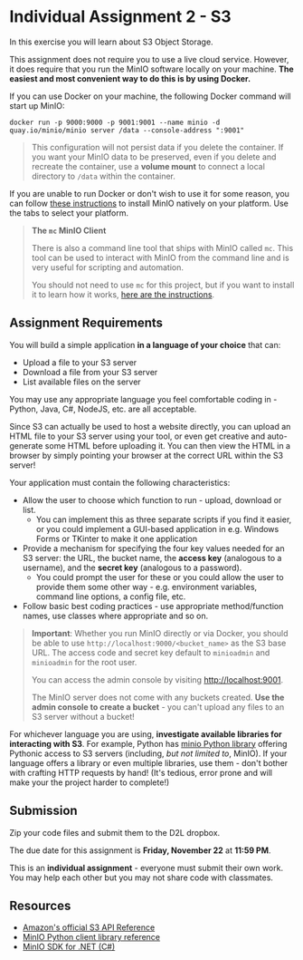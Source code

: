 # Individual Assignment 2 - S3

In this exercise you will learn about S3 Object Storage.

This assignment does not require you to use a live cloud service. However, it does require that you run the MinIO software locally on your machine. **The easiest and most convenient way to do this is by using Docker.** 

If you can use Docker on your machine, the following Docker command will start up MinIO:

    docker run -p 9000:9000 -p 9001:9001 --name minio -d quay.io/minio/minio server /data --console-address ":9001"

> This configuration will not persist data if you delete the container. If you want your MinIO data to be preserved, even if you delete and recreate the container, use a **volume mount** to connect a local directory to `/data` within the container.

If you are unable to run Docker or don't wish to use it for some reason, you can follow [these instructions](https://min.io/docs/minio/windows/index.html) to install MinIO natively on your platform. Use the tabs to select your platform.

> **The `mc` MinIO Client**
>
> There is also a command line tool that ships with MinIO called `mc`. This tool can be used to interact with MinIO from the command line and is very useful for scripting and automation.
>
> You should not need to use `mc` for this project, but if you want to install it to learn how it works, [here are the instructions](https://min.io/docs/minio/linux/reference/minio-mc.html).

## Assignment Requirements

You will build a simple application **in a language of your choice** that can:

* Upload a file to your S3 server
* Download a file from your S3 server
* List available files on the server

You may use any appropriate language you feel comfortable coding in - Python, Java, C#, NodeJS, etc. are all acceptable.

Since S3 can actually be used to host a website directly, you can upload an HTML file to your S3 server using your tool, or even get creative and auto-generate some HTML before uploading it. You can then view the HTML in a browser by simply pointing your browser at the correct URL within the S3 server!

Your application must contain the following characteristics:

* Allow the user to choose which function to run - upload, download or list. 
  * You can implement this as three separate scripts if you find it easier, or you could implement a GUI-based application in e.g. Windows Forms or TKinter to make it one application
* Provide a mechanism for specifying the four key values needed for an S3 server: the URL, the bucket name, the **access key** (analogous to a username), and the **secret key** (analogous to a password).
  * You could prompt the user for these or you could allow the user to provide them some other way - e.g. environment variables, command line options, a config file, etc.
* Follow basic best coding practices - use appropriate method/function names, use classes where appropriate and so on.

> **Important**: Whether you run MinIO directly or via Docker, you should be able to use `http://localhost:9000/<bucket_name>` as the S3 base URL. The access code and secret key default to `minioadmin` and `minioadmin` for the root user.
>
> You can access the admin console by visiting <http://localhost:9001>.
>
> The MinIO server does not come with any buckets created. **Use the admin console to create a bucket** - you can't upload any files to an S3 server without a bucket!

For whichever language you are using, **investigate available libraries for interacting with S3**. For example, Python has [minio Python library](https://min.io/docs/minio/linux/developers/python/minio-py.html) offering Pythonic access to S3 servers (including, *but not limited to*, MinIO). If your language offers a library or even multiple libraries, use them - don't bother with crafting HTTP requests by hand! (It's tedious, error prone and will make your the project harder to complete!)

## Submission

Zip your code files and submit them to the D2L dropbox.

The due date for this assignment is **Friday, November 22** at **11:59 PM**.

This is an **individual assignment** - everyone must submit their own work. You may help each other but you may not share code with classmates.

## Resources

* [Amazon's official S3 API Reference](https://docs.aws.amazon.com/AmazonS3/latest/API/Type_API_Reference.html)
* [MinIO Python client library reference](https://min.io/docs/minio/linux/developers/python/API.html)
* [MinIO SDK for .NET (C#)](https://min.io/docs/minio/linux/developers/dotnet/minio-dotnet.html)
